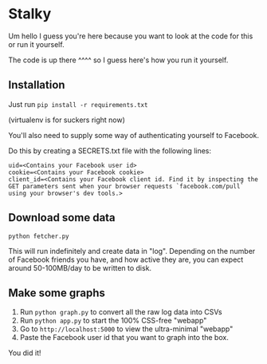 
Stalky
=====

Um hello I guess you're here because you want to look at the code for this or run it yourself. 

The code is up there ^^^^ so I guess here's how you run it yourself.

Installation
-----------

Just run 
```pip install -r requirements.txt```

(virtualenv is for suckers right now)

You'll also need to supply some way of authenticating yourself to Facebook.

Do this by creating a SECRETS.txt file with the following lines:

```
uid=<Contains your Facebook user id>
cookie=<Contains your Facebook cookie>
client_id=<Contains your Facebook client id. Find it by inspecting the GET parameters sent when your browser requests `facebook.com/pull` using your browser's dev tools.>
```

Download some data
------------------

```python fetcher.py```

This will run indefinitely and create data in "log".
Depending on the number of Facebook friends you have, and how active they are, you can expect around 50-100MB/day to be written to disk.

Make some graphs
----------------

1. Run `python graph.py` to convert all the raw log data into CSVs
2. Run `python app.py` to start the 100% CSS-free "webapp"
3. Go to `http://localhost:5000` to view the ultra-minimal "webapp"
4. Paste the Facebook user id that you want to graph into the box.

You did it!

